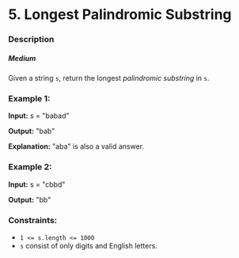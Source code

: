 # 5. Longest Palindromic Substring

### Description
##### Medium

Given a string `s`, return the longest *palindromic substring* in `s`.

### Example 1:

**Input:** s = "babad"

**Output:** "bab"

**Explanation:** "aba" is also a valid answer.

### Example 2:

**Input:** s = "cbbd"

**Output:** "bb"

### Constraints:

- `1 <= s.length <= 1000`
- `s` consist of only digits and English letters.